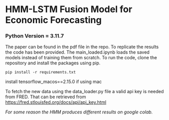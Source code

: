 # HMM-LSTM Fusion Model for Economic Forecasting

### Python Version = 3.11.7

The paper can be found in the pdf file in the repo. To replicate the results the code has been provided.
The main_loaded.ipynb loads the saved models instead of training them from scratch. To run the code, clone the 
repository and install the packages using pip.

```
pip install -r requirements.txt
```

install tensorflow_macos==2.15.0 if using mac

To fetch the new data using the data_loader.py file a valid api key is needed from FRED. That can be retrieved from
https://fred.stlouisfed.org/docs/api/api_key.html

*For some reason the HMM produces different results on google colab.* 